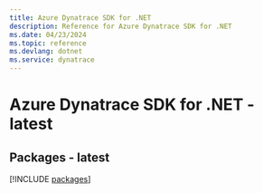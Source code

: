 ```yaml
---
title: Azure Dynatrace SDK for .NET
description: Reference for Azure Dynatrace SDK for .NET
ms.date: 04/23/2024
ms.topic: reference
ms.devlang: dotnet
ms.service: dynatrace
---
```

# Azure Dynatrace SDK for .NET - latest
## Packages - latest
[!INCLUDE [packages](dynatrace-index.md)]